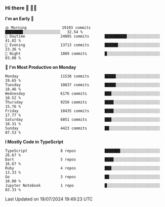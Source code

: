 ### Hi there 👋 🧑‍💻



<!--START_SECTION:waka-->
**I'm an Early 🐤** 

```text
🌞 Morning                19103 commits       ████████░░░░░░░░░░░░░░░░░   32.54 % 
🌆 Daytime                24085 commits       ██████████░░░░░░░░░░░░░░░   41.02 % 
🌃 Evening                13713 commits       ██████░░░░░░░░░░░░░░░░░░░   23.36 % 
🌙 Night                  1809 commits        █░░░░░░░░░░░░░░░░░░░░░░░░   03.08 % 
```
📅 **I'm Most Productive on Monday** 

```text
Monday                   11538 commits       █████░░░░░░░░░░░░░░░░░░░░   19.65 % 
Tuesday                  10837 commits       █████░░░░░░░░░░░░░░░░░░░░   18.46 % 
Wednesday                6176 commits        ███░░░░░░░░░░░░░░░░░░░░░░   10.52 % 
Thursday                 9250 commits        ████░░░░░░░░░░░░░░░░░░░░░   15.76 % 
Friday                   10435 commits       ████░░░░░░░░░░░░░░░░░░░░░   17.77 % 
Saturday                 6051 commits        ███░░░░░░░░░░░░░░░░░░░░░░   10.31 % 
Sunday                   4423 commits        ██░░░░░░░░░░░░░░░░░░░░░░░   07.53 % 
```


**I Mostly Code in TypeScript** 

```text
TypeScript               8 repos             ███████░░░░░░░░░░░░░░░░░░   26.67 % 
Dart                     5 repos             ████░░░░░░░░░░░░░░░░░░░░░   16.67 % 
Ruby                     4 repos             ███░░░░░░░░░░░░░░░░░░░░░░   13.33 % 
Go                       3 repos             ██░░░░░░░░░░░░░░░░░░░░░░░   10.00 % 
Jupyter Notebook         1 repo              █░░░░░░░░░░░░░░░░░░░░░░░░   03.33 % 
```




 Last Updated on 19/07/2024 19:49:23 UTC
<!--END_SECTION:waka-->


